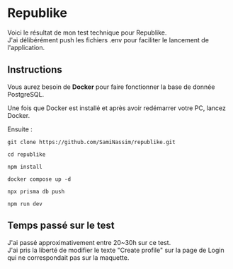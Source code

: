 # Republike

Voici le résultat de mon test technique pour Republike. </br>
J'ai délibérément push les fichiers .env pour faciliter le lancement de l'application.

## Instructions

Vous aurez besoin de **Docker** pour faire fonctionner la base de donnée PostgreSQL.

Une fois que Docker est installé et après avoir redémarrer votre PC, lancez Docker.

Ensuite :

```` 
git clone https://github.com/SamiNassim/republike.git
````

```` 
cd republike
````

```` 
npm install
````
```` 
docker compose up -d
````

```` 
npx prisma db push
````

```` 
npm run dev
````

## Temps passé sur le test

J'ai passé approximativement entre 20~30h sur ce test. </br>
J'ai pris la liberté de modifier le texte "Create profile" sur la page de Login qui ne correspondait pas sur la maquette.
